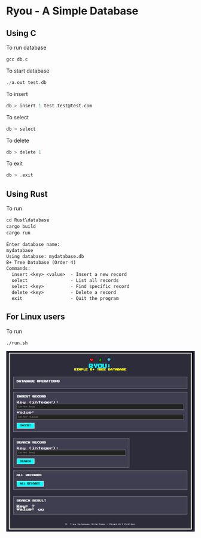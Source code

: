 # Ryou - A Simple Database

## Using C

To run database

```c
gcc db.c
```

To start database

```c
./a.out test.db
```

To insert

```c
db > insert 1 test test@test.com
```

To select

```c
db > select
```

To delete

```c
db > delete 1
```

To exit

```c
db > .exit
```

## Using Rust

To run

```rust
cd Rust\database
cargo build
cargo run
```

```text
Enter database name:
mydatabase
Using database: mydatabase.db
B+ Tree Database (Order 4)
Commands:
  insert <key> <value>  - Insert a new record
  select                - List all records
  select <key>          - Find specific record
  delete <key>          - Delete a record
  exit                  - Quit the program
```

## For Linux users

To run

```bash
./run.sh
```

![Alt text](https://github.com/veerasagar/Ryou/blob/main/static/img.png)
